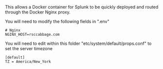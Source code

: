 This allows a Docker container for Splunk to be quickly deployed and routed through the Docker Nginx proxy.

You will need to modify the following fields in ".env"

```
# Nginx
NGINX_HOST=rsccabbage.com
```

You will need to edit within this folder "etc/system/default/props.conf" to set the server timezone

```
[default]
TZ = America/New_York
```